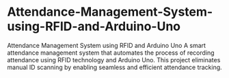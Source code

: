 # Attendance-Management-System-using-RFID-and-Arduino-Uno
Attendance Management System using RFID and Arduino Uno A smart attendance management system that automates the process of recording attendance using RFID technology and Arduino Uno. This project eliminates manual ID scanning by enabling seamless and efficient attendance tracking.
